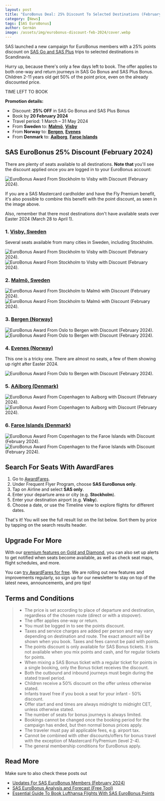 ```yaml
---
layout: post
title: "EuroBonus Deal: 25% Discount To Selected Destinations (February 2024)"
category: [News]
tags: [SAS EuroBonus]
author: Germán
image: /assets/img/eurobonus-discount-feb-2024/cover.webp
---
```


SAS launched a new campaign for EuroBonus members with a 25% points discount on [SAS Go and SAS Plus](https://flysas.com/)  trips to selected destinations in Scandinavia.

Hurry up, because there's only a few days left to book. The offer applies to both one-way and return journeys in SAS Go Bonus and SAS Plus Bonus. Children 2-11 years old get 50% of the point price, even on the already discounted price.

<div data-countdown="2024-02-20T11:59:00.000+02:00">
  TIME LEFT TO BOOK
</div>

**Promotion details:**

* Discount: **25% OFF** in SAS Go Bonus and SAS Plus Bonus
* Book by **20 February 2024**
* Travel period: 1 March – 31 May 2024
* From **Sweden** to: [**Malmö**](https://awardfares.com/search?country:SE.MMX.;a:SK;z:sas), [**Visby**](https://awardfares.com/search?country:SE.VBY.;a:SK;z:sas)
* From **Norway** to: [**Bergen**](https://awardfares.com/search?country:NO.BGO.;a:SK;z:sas), [**Evenes**](https://awardfares.com/search?country:NO.EVE.;a:SK;z:sas)
* From **Denmark** to: [**Aalborg**](https://awardfares.com/search?country:DK.AAL.;a:SK;z:sas), [**Faroe Islands**](https://awardfares.com/search?country:DK.FAE.;a:SK;z:sas)

## SAS EuroBonus 25% Discount (February 2024)

There are plenty of seats available to all destinations. **Note that** you'll see the discount applied once you are logged in to your EuroBonus account:

<img src="../assets/img/eurobonus-discount-feb-2024/arn-vby-sas.webp" alt="EuroBonus Award From Stockholm to Visby with Discount (February 2024)." />

If you are a SAS Mastercard cardholder and have the Fly Premium benefit, it's also possible to combine this benefit with the point discount, as seen in the image above.

Also, remember that there most destinations don't have available seats over Easter 2024 (March 28 to April 1).

### 1. [Visby, Sweden](https://awardfares.com/search?country:SE.VBY.;a:SK;z:sas)

Several seats available from many cities in Sweden, including Stockholm.

<img src="../assets/img/eurobonus-discount-feb-2024/arn-vby-timeline.webp" alt="EuroBonus Award From Stockholm to Visby with Discount (February 2024)." />

<img src="../assets/img/eurobonus-discount-feb-2024/arn-vby.webp" alt="EuroBonus Award From Stockholm to Visby with Discount (February 2024)." />

### 2. [Malmö, Sweden](https://awardfares.com/search?country:SE.MMX.;a:SK;z:sas)

<img src="../assets/img/eurobonus-discount-feb-2024/arn-mmx-timeline.webp" alt="EuroBonus Award From Stockholm to Malmö with Discount (February 2024)." />

<img src="../assets/img/eurobonus-discount-feb-2024/arn-mmx.webp" alt="EuroBonus Award From Stockholm to Malmö with Discount (February 2024)." />

### 3. [Bergen (Norway)](https://awardfares.com/search?country:NO.BGO.;a:SK;z:sas)

<img src="../assets/img/eurobonus-discount-feb-2024/osl-bgo-timeline.webp" alt="EuroBonus Award From Oslo to Bergen with Discount (February 2024)." />

<img src="../assets/img/eurobonus-discount-feb-2024/osl-bgo.webp" alt="EuroBonus Award From Oslo to Bergen with Discount (February 2024)." />

### 4. [Evenes (Norway)](https://awardfares.com/search?country:NO.EVE.;a:SK;z:sas)

This one is a tricky one. There are almost no seats, a few of them showing up right after Easter 2024.

<img src="../assets/img/eurobonus-discount-feb-2024/osl-eve-timeline.webp" alt="EuroBonus Award From Oslo to Bergen with Discount (February 2024)." />

### 5. [AAlborg (Denmark)](https://awardfares.com/search?country:DK.AAL.;a:SK;z:sas)

<img src="../assets/img/eurobonus-discount-feb-2024/cph-aal-timeline.webp" alt="EuroBonus Award From Copenhagen to Aalborg with Discount (February 2024)." />

<img src="../assets/img/eurobonus-discount-feb-2024/cph-aal.webp" alt="EuroBonus Award From Copenhagen to Aalborg with Discount (February 2024)." />

### 6. [Faroe Islands (Denmark)](https://awardfares.com/search?country:DK.FAE.;a:SK;z:sas)

<img src="../assets/img/eurobonus-discount-feb-2024/cph-fae-timeline.webp" alt="EuroBonus Award From Copenhagen to the Faroe Islands with Discount (February 2024)." />

<img src="../assets/img/eurobonus-discount-feb-2024/cph-fae.webp" alt="EuroBonus Award From Copenhagen to the Faroe Islands with Discount (February 2024)." />

## Search For Seats With AwardFares

1. Go to [AwardFares](https://awardfares.com/signup).
2. Under Frequent Flyer Program, choose **SAS EuroBonus only**.
3. Tap on Airline and select **SAS only**.
4. Enter your departure area or city (e.g. **Stockholm**).
5. Enter your destination airport (e.g. **Visby**).
6. Choose a date, or use the Timeline view to explore flights for different dates.

That's it! You will see the full result list on the list below. Sort them by price by tapping on the search results header.

## Upgrade For More

With our [premium features on Gold and Diamond](https://awardfares.com/pricing), you can also set up alerts to get notified when seats become available, as well as check seat maps, flight schedules, and more.

You can [try AwardFares for free](https://awardfares.com/). We are rolling out new features and improvements regularly, so sign up for our newsletter to stay on top of the latest news, announcements, and pro tips!

## Terms and Conditions

> - The price is set according to place of departure and destination, regardless of the chosen route (direct or with a stopover).
> - The offer applies one-way or return.
> - You must be logged in to see the points discount.
> - Taxes and service charges are added per person and may vary depending on destination and route. The exact amount will be shown when you book. Taxes and fees cannot be paid with points.
> - The points discount is only available for SAS Bonus tickets. It is not available when you mix points and cash, and for regular tickets for points.
> - When mixing a SAS Bonus ticket with a regular ticket for points in a single booking, only the Bonus ticket receives the discount.
> - Both the outbound and inbound journeys must begin during the stated travel period.
> - Children receive a 50% discount on the offer unless otherwise stated.
> - Infants travel free if you book a seat for your infant - 50% discount.
> - Offer start and end times are always midnight to midnight CET, unless otherwise stated.
> - The number of seats for bonus journeys is always limited.
> - Bookings cannot be changed once the booking period for the campaign has ended, but then normal bonus prices apply.
> - The traveler must pay all applicable fees, e.g. airport tax.
> - Cannot be combined with other discounts/offers for bonus travel with the exception of Mastercard FlyPremium (level 2-4).
> - The general membership conditions for EuroBonus apply.

## Read More

Make sure to also check these posts out

- [Updates For SAS EuroBonus Members (February 2024)](https://blog.awardfares.com/eurobonus-updates-feb-2024/)
- [SAS EuroBonus Analysis and Forecast (Free Tool)](https://blog.awardfares.com/eurobonus-analysis-and-forecast/)
- [Essential Guide To Book Lufthansa Flights With SAS EuroBonus Points](https://blog.awardfares.com/lufthansa-with-eurobonus-guide/)

<script src="/assets/js/countdown.js"></script> 